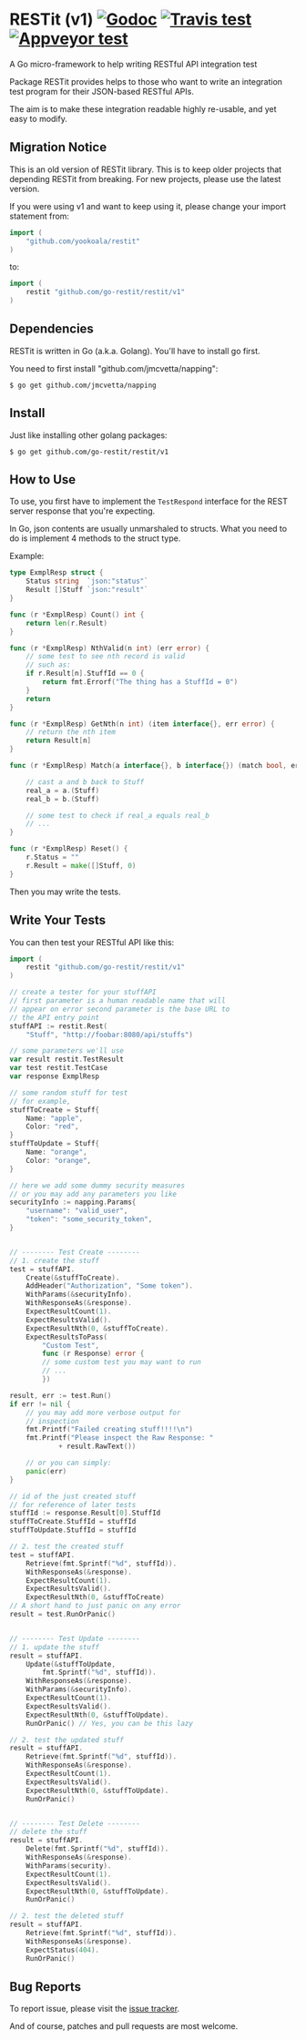 # RESTit (v1) [![Godoc][godoc-badge]][godoc] [![Travis test][travis-badge]][travis] [![Appveyor test][appveyor-badge]][appveyor]

A Go micro-framework to help writing RESTful API integration test

Package RESTit provides helps to those who want to write an
integration test program for their JSON-based RESTful APIs.

The aim is to make these integration readable highly re-usable,
and yet easy to modify.

[godoc]: https://godoc.org/github.com/go-restit/restit/v1
[godoc-badge]: https://godoc.org/github.com/go-restit/restit/v1?status.svg
[travis]: https://travis-ci.org/go-restit/restit?branch=master
[travis-badge]: https://api.travis-ci.org/go-restit/restit.svg?branch=master
[appveyor]: https://ci.appveyor.com/project/yookoala/restit?branch=master
[appveyor-badge]: https://ci.appveyor.com/api/projects/status/github/go-restit/restit?branch=master&svg=true


Migration Notice
----------------

This is an old version of RESTit library. This is to keep older
projects that depending RESTit from breaking. For new projects,
please use the latest version.

If you were using v1 and want to keep using it, please change
your import statement from:

```go
import (
    "github.com/yookoala/restit"
)
```

to:

```go
import (
    restit "github.com/go-restit/restit/v1"
)
```

Dependencies
------------

RESTit is written in Go (a.k.a. Golang). You'll have to install go
first.

You need to first install "github.com/jmcvetta/napping":

    $ go get github.com/jmcvetta/napping


Install
-------

Just like installing other golang packages:

    $ go get github.com/go-restit/restit/v1


How to Use
----------

To use, you first have to implement the `TestRespond`
interface for the REST server response that you're
expecting.

In Go, json contents are usually unmarshaled to structs.
What you need to do is implement 4 methods to the struct
type.

Example:


```go
type ExmplResp struct {
	Status string  `json:"status"`
	Result []Stuff `json:"result"`
}

func (r *ExmplResp) Count() int {
	return len(r.Result)
}

func (r *ExmplResp) NthValid(n int) (err error) {
	// some test to see nth record is valid
	// such as:
	if r.Result[n].StuffId == 0 {
		return fmt.Errorf("The thing has a StuffId = 0")
	}
	return
}

func (r *ExmplResp) GetNth(n int) (item interface{}, err error) {
	// return the nth item
	return Result[n]
}

func (r *ExmplResp) Match(a interface{}, b interface{}) (match bool, err error) {

	// cast a and b back to Stuff
	real_a = a.(Stuff)
	real_b = b.(Stuff)

	// some test to check if real_a equals real_b
	// ...
}

func (r *ExmplResp) Reset() {
    r.Status = ""
    r.Result = make([]Stuff, 0)
}
```

Then you may write the tests.


Write Your Tests
----------------

You can then test your RESTful API like this:

```go
import (
    restit "github.com/go-restit/restit/v1"
)

// create a tester for your stuffAPI
// first parameter is a human readable name that will
// appear on error second parameter is the base URL to
// the API entry point
stuffAPI := restit.Rest(
    "Stuff", "http://foobar:8080/api/stuffs")

// some parameters we'll use
var result restit.TestResult
var test restit.TestCase
var response ExmplResp

// some random stuff for test
// for example,
stuffToCreate = Stuff{
    Name: "apple",
    Color: "red",
}
stuffToUpdate = Stuff{
    Name: "orange",
    Color: "orange",
}

// here we add some dummy security measures
// or you may add any parameters you like
securityInfo := napping.Params{
    "username": "valid_user",
    "token": "some_security_token",
}


// -------- Test Create --------
// 1. create the stuff
test = stuffAPI.
    Create(&stuffToCreate).
    AddHeader("Authorization", "Some token").
    WithParams(&securityInfo).
    WithResponseAs(&response).
    ExpectResultCount(1).
    ExpectResultsValid().
    ExpectResultNth(0, &stuffToCreate).
    ExpectResultsToPass(
        "Custom Test",
        func (r Response) error {
        // some custom test you may want to run
        // ...
        })

result, err := test.Run()
if err != nil {
    // you may add more verbose output for
    // inspection
    fmt.Printf("Failed creating stuff!!!!\n")
    fmt.Printf("Please inspect the Raw Response: "
            + result.RawText())

    // or you can simply:
    panic(err)
}

// id of the just created stuff
// for reference of later tests
stuffId := response.Result[0].StuffId
stuffToCreate.StuffId = stuffId
stuffToUpdate.StuffId = stuffId

// 2. test the created stuff
test = stuffAPI.
    Retrieve(fmt.Sprintf("%d", stuffId)).
    WithResponseAs(&response).
    ExpectResultCount(1).
    ExpectResultsValid().
    ExpectResultNth(0, &stuffToCreate)
// A short hand to just panic on any error
result = test.RunOrPanic()


// -------- Test Update --------
// 1. update the stuff
result = stuffAPI.
    Update(&stuffToUpdate,
        fmt.Sprintf("%d", stuffId)).
    WithResponseAs(&response).
    WithParams(&securityInfo).
    ExpectResultCount(1).
    ExpectResultsValid().
    ExpectResultNth(0, &stuffToUpdate).
    RunOrPanic() // Yes, you can be this lazy

// 2. test the updated stuff
result = stuffAPI.
    Retrieve(fmt.Sprintf("%d", stuffId)).
    WithResponseAs(&response).
    ExpectResultCount(1).
    ExpectResultsValid().
    ExpectResultNth(0, &stuffToUpdate).
    RunOrPanic()


// -------- Test Delete --------
// delete the stuff
result = stuffAPI.
    Delete(fmt.Sprintf("%d", stuffId)).
    WithResponseAs(&response).
    WithParams(security).
    ExpectResultCount(1).
    ExpectResultsValid().
    ExpectResultNth(0, &stuffToUpdate).
    RunOrPanic()

// 2. test the deleted stuff
result = stuffAPI.
    Retrieve(fmt.Sprintf("%d", stuffId)).
    WithResponseAs(&response).
    ExpectStatus(404).
    RunOrPanic()
```

Bug Reports
-----------

To report issue, please visit the
[issue tracker](https://github.com/go-restit/restit/issues).

And of course, patches and pull requests are most welcome.
